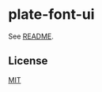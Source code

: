 # plate-font-ui

See [README](https://github.com/udecode/plate).

## License

[MIT](../../../LICENSE)

